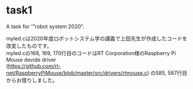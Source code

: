 # task1
A task for '"robot system 2020".


myled.cは2020年度ロボットシステム学の講義で上田先生が作成したコードを改変したものです。<br>
myled.cの168, 169, 170行目のコードはRT Corporation様のRaspberry Pi Mouse devide driver</br>
(https://github.com/rt-net/RaspberryPiMouse/blob/master/src/drivers/rtmouse.c) の585, 587行目からお借りしました。</br>


